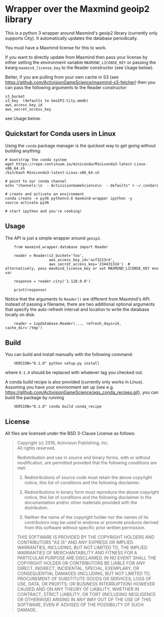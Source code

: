 # Wrapper over the Maxmind geoip2 library

This is a python 3 wrapper around Maxmind's geoip2 library (currently only supports City).
It automatically updates the database periodically.

You must have a Maxmind license for this to work.

If you want to directly update from Maxmind then pass your license by
either setting the environment variable `MAXMIND_LICENSE_KEY` or passing the kwarg `maxmind_license_key`
to the Reader constructor (see Usage below).

Better, if you are pulling from your own cache in S3 (see https://github.com/ActivisionGameScience/maxmind-s3-fetcher)
then you can pass the following arguments to the Reader constructor:

```
s3_bucket
s3_key  (defaults to GeoIP2-City.mmdb)
aws_access_key_id
aws_secret_access_key
```
see Usage below.


## Quickstart for Conda users in Linux

Using the `conda` package manager is the quickest way to get going
without building anything:
```
# bootstrap the conda system
wget https://repo.continuum.io/miniconda/Miniconda3-latest-Linux-x86_64.sh
/bin/bash Miniconda3-latest-Linux-x86_64.sh

# point to our conda channel
echo "channels:\n  - ActivisionGameScience\n  - defaults" > ~/.condarc

# create and activate an environment
conda create -n py36 python=3.6 maxmind-wrapper ipython -y
source activate py36

# start ipython and you're cooking!
```

## Usage

The API is just a simple wrapper around `geoip2`.
```
    from maxmind_wrapper.database import Reader

    reader = Reader(s3_bucket='foo',
                    aws_access_key_id='asf3223r4',
                    aws_secret_access_key='234431324')  # alternatively, pass maxmind_license_key or set MAXMIND_LICENSE_KEY env var
    
    response = reader.city('1.128.0.0') 

    print(response)
```

Notice that the arguments to `Reader()` are different from Maxmind's API.
Instead of passing a filename, there are two additional optional arguments that specify the
auto-refresh interval and location to write the database locally on disk:
```
    reader = ispdatabase.Reader(..., refresh_days=14, cache_dir='/tmp')
```

## Build

You can build and install manually with the following command:
```
    VERSION="0.1.0" python setup.py install
```
where `0.1.0` should be replaced with whatever tag you checked out.

A conda build recipe is also provided (currently only works in Linux).  Assuming you have your
environment set up (see e.g. https://github.com/ActivisionGameScience/ags_conda_recipes.git),
you can build the package by running
```
    VERSION="0.1.0" conda build conda_recipe
```

## License

All files are licensed under the BSD 3-Clause License as follows:
 
> Copyright (c) 2016, Activision Publishing, Inc.  
> All rights reserved.
> 
> Redistribution and use in source and binary forms, with or without modification, are permitted provided that the following conditions are met:
> 
> 1. Redistributions of source code must retain the above copyright notice, this list of conditions and the following disclaimer.
>  
> 2. Redistributions in binary form must reproduce the above copyright notice, this list of conditions and the following disclaimer in the documentation and/or other materials provided with the distribution.
>  
> 3. Neither the name of the copyright holder nor the names of its contributors may be used to endorse or promote products derived from this software without specific prior written permission.
>  
> THIS SOFTWARE IS PROVIDED BY THE COPYRIGHT HOLDERS AND CONTRIBUTORS "AS IS" AND ANY EXPRESS OR IMPLIED WARRANTIES, INCLUDING, BUT NOT LIMITED TO, THE IMPLIED WARRANTIES OF MERCHANTABILITY AND FITNESS FOR A PARTICULAR PURPOSE ARE DISCLAIMED. IN NO EVENT SHALL THE COPYRIGHT HOLDER OR CONTRIBUTORS BE LIABLE FOR ANY DIRECT, INDIRECT, INCIDENTAL, SPECIAL, EXEMPLARY, OR CONSEQUENTIAL DAMAGES (INCLUDING, BUT NOT LIMITED TO, PROCUREMENT OF SUBSTITUTE GOODS OR SERVICES; LOSS OF USE, DATA, OR PROFITS; OR BUSINESS INTERRUPTION) HOWEVER CAUSED AND ON ANY THEORY OF LIABILITY, WHETHER IN CONTRACT, STRICT LIABILITY, OR TORT (INCLUDING NEGLIGENCE OR OTHERWISE) ARISING IN ANY WAY OUT OF THE USE OF THIS SOFTWARE, EVEN IF ADVISED OF THE POSSIBILITY OF SUCH DAMAGE.

